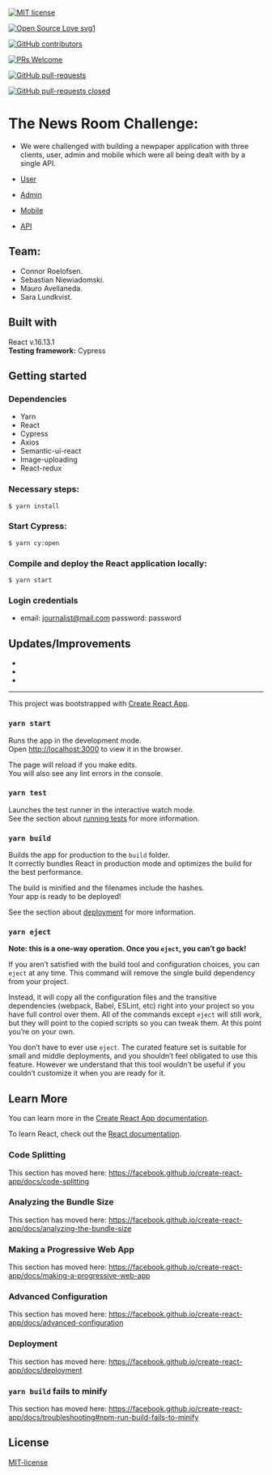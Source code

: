 [![MIT license](https://img.shields.io/badge/License-MIT-blue.svg)](https://lbesson.mit-license.org/)

[![Open Source Love svg1](https://badges.frapsoft.com/os/v1/open-source.svg?v=103)](https://github.com/grconnor)

[![GitHub contributors](https://camo.githubusercontent.com/e6de49cf94380e7519552a7eccfc85ca27fcb8c6b2af992014c900fd5da7809a/68747470733a2f2f696d672e736869656c64732e696f2f62616467652f436f6e7472696275746f72732d416c6c2d79656c6c6f772e7376673f7374796c653d666c6174)](https://GitHub.com/grconnor/client_admin_el_gaucho_nyheter/graphs/contributors/)

[![PRs Welcome](https://img.shields.io/badge/PRs-welcome-brightgreen.svg?style=flat-square)](http://makeapullrequest.com)

[![GitHub pull-requests](https://img.shields.io/github/issues-pr/grconnor/client_user_el_gaucho_nyheter)](https://GitHub.com/grconnor/client_admin_el_gaucho_nyheter/pulls/)

[![GitHub pull-requests closed](https://img.shields.io/github/issues-pr-closed-raw/grconnor/client_admin_el_gaucho_nyheter)](https://GitHub.com/grconnor/client_admin_el_gaucho_nyheter/pulls/)



# The News Room Challenge:

- We were challenged with building a newpaper application with three clients, user, admin and mobile which were all being dealt with by a single API.

- [User](https://github.com/grconnor/client_user_el_gaucho_nyheter)
- [Admin](https://github.com/grconnor/client_admin_el_gaucho_nyheter)
- [Mobile](https://github.com/grconnor/mobile_el_gaucho_nyheter)
- [API](https://github.com/grconnor/api_el_gaucho_nyheter)

## Team:

- Connor Roelofsen.
- Sebastian Niewiadomski.
- Mauro Avellaneda.
- Sara Lundkvist.

## Built with

React v.16.13.1 </br>
**Testing framework:** Cypress

## Getting started

### Dependencies

- Yarn
- React
- Cypress
- Axios
- Semantic-ui-react
- Image-uploading
- React-redux

### Necessary steps:

```
$ yarn install
```

### Start Cypress:

```
$ yarn cy:open
```

### Compile and deploy the React application locally:

```
$ yarn start
```

### Login credentials

- email: journalist@mail.com password: password

## Updates/Improvements

- 
- 
- 

---------------------------------------------------------------------
This project was bootstrapped with [Create React App](https://github.com/facebook/create-react-app).


### `yarn start`

Runs the app in the development mode.<br />
Open [http://localhost:3000](http://localhost:3000) to view it in the browser.

The page will reload if you make edits.<br />
You will also see any lint errors in the console.

### `yarn test`

Launches the test runner in the interactive watch mode.<br />
See the section about [running tests](https://facebook.github.io/create-react-app/docs/running-tests) for more information.

### `yarn build`

Builds the app for production to the `build` folder.<br />
It correctly bundles React in production mode and optimizes the build for the best performance.

The build is minified and the filenames include the hashes.<br />
Your app is ready to be deployed!

See the section about [deployment](https://facebook.github.io/create-react-app/docs/deployment) for more information.

### `yarn eject`

**Note: this is a one-way operation. Once you `eject`, you can’t go back!**

If you aren’t satisfied with the build tool and configuration choices, you can `eject` at any time. This command will remove the single build dependency from your project.

Instead, it will copy all the configuration files and the transitive dependencies (webpack, Babel, ESLint, etc) right into your project so you have full control over them. All of the commands except `eject` will still work, but they will point to the copied scripts so you can tweak them. At this point you’re on your own.

You don’t have to ever use `eject`. The curated feature set is suitable for small and middle deployments, and you shouldn’t feel obligated to use this feature. However we understand that this tool wouldn’t be useful if you couldn’t customize it when you are ready for it.

## Learn More

You can learn more in the [Create React App documentation](https://facebook.github.io/create-react-app/docs/getting-started).

To learn React, check out the [React documentation](https://reactjs.org/).

### Code Splitting

This section has moved here: https://facebook.github.io/create-react-app/docs/code-splitting

### Analyzing the Bundle Size

This section has moved here: https://facebook.github.io/create-react-app/docs/analyzing-the-bundle-size

### Making a Progressive Web App

This section has moved here: https://facebook.github.io/create-react-app/docs/making-a-progressive-web-app

### Advanced Configuration

This section has moved here: https://facebook.github.io/create-react-app/docs/advanced-configuration

### Deployment

This section has moved here: https://facebook.github.io/create-react-app/docs/deployment

### `yarn build` fails to minify

This section has moved here: https://facebook.github.io/create-react-app/docs/troubleshooting#npm-run-build-fails-to-minify

## License

[MIT-license](https://en.wikipedia.org/wiki/MIT_License)

